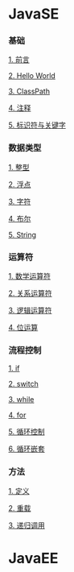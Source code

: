 # JavaSE
### 基础
[1. 前言](https://github.com/hjj5258/Java/blob/master/JavaSE/01.%E5%89%8D%E8%A8%80.md)

[2. Hello World](https://github.com/hjj5258/Java/blob/master/JavaSE/02.HelloWorld.md)

[3. ClassPath](https://github.com/hjj5258/Java/blob/master/JavaSE/03.CLASSPATH.md)

[4. 注释](https://github.com/hjj5258/Java/blob/master/JavaSE/04.%E6%B3%A8%E9%87%8A.md)

[5. 标识符与关键字](https://github.com/hjj5258/Java/blob/master/JavaSE/05.%E6%A0%87%E8%AF%86%E7%AC%A6%E4%B8%8E%E5%85%B3%E9%94%AE%E5%AD%97.md)

### 数据类型
[1. 整型](https://github.com/hjj5258/Java/blob/master/JavaSE/06.%E6%95%B4%E5%9E%8B.md)

[2. 浮点](https://github.com/hjj5258/Java/blob/master/JavaSE/07.%E6%B5%AE%E7%82%B9%E5%9E%8B.md)

[3. 字符](https://github.com/hjj5258/Java/blob/master/JavaSE/08.%E5%AD%97%E7%AC%A6%E5%9E%8B.md)

[4. 布尔](https://github.com/hjj5258/Java/blob/master/JavaSE/09.%E5%B8%83%E5%B0%94%E5%9E%8B.md)

[5. String](https://github.com/hjj5258/Java/blob/master/JavaSE/10.String%E5%AD%97%E7%AC%A6%E4%B8%B2.md)

### 运算符
[1. 数学运算符](https://github.com/hjj5258/Java/blob/master/JavaSE/11.%E6%95%B0%E5%AD%A6%E8%BF%90%E7%AE%97%E7%AC%A6.md)

[2. 关系运算符](https://github.com/hjj5258/Java/blob/master/JavaSE/12.%E5%85%B3%E7%B3%BB%E8%BF%90%E7%AE%97%E7%AC%A6.md)

[3. 逻辑运算符](https://github.com/hjj5258/Java/blob/master/JavaSE/13.%E9%80%BB%E8%BE%91%E8%BF%90%E7%AE%97%E7%AC%A6.md)

[4. 位运算](https://github.com/hjj5258/Java/blob/master/JavaSE/14.%E4%BD%8D%E8%BF%90%E7%AE%97%E7%AC%A6.md)

### 流程控制
[1. if](https://github.com/hjj5258/Java/blob/master/JavaSE/15.if.md)

[2. switch](https://github.com/hjj5258/Java/blob/master/JavaSE/16.switch.md)

[3. while](https://github.com/hjj5258/Java/blob/master/JavaSE/17.while%E5%BE%AA%E7%8E%AF.md)

[4. for](https://github.com/hjj5258/Java/blob/master/JavaSE/18.for%E5%BE%AA%E7%8E%AF.md)

[5. 循环控制](https://github.com/hjj5258/Java/blob/master/JavaSE/19.%E5%BE%AA%E7%8E%AF%E6%8E%A7%E5%88%B6.md)

[6. 循环嵌套](https://github.com/hjj5258/Java/blob/master/JavaSE/20.%E5%BE%AA%E7%8E%AF%E5%B5%8C%E5%A5%97.md)

### 方法
[1. 定义]()

[2. 重载]()

[3. 递归调用]()
# JavaEE
